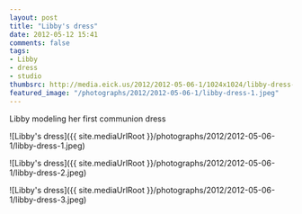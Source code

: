 ```yaml
---
layout: post
title: "Libby's dress"
date: 2012-05-12 15:41
comments: false
tags:
- Libby
- dress
- studio
thumbsrc: http://media.eick.us/2012/2012-05-06-1/1024x1024/libby-dress-1.jpeg
featured_image: "/photographs/2012/2012-05-06-1/libby-dress-1.jpeg"
---
```

Libby modeling her first communion dress



![Libby's dress]({{ site.mediaUrlRoot }}/photographs/2012/2012-05-06-1/libby-dress-1.jpeg)




![Libby's dress]({{ site.mediaUrlRoot }}/photographs/2012/2012-05-06-1/libby-dress-2.jpeg)




![Libby's dress]({{ site.mediaUrlRoot }}/photographs/2012/2012-05-06-1/libby-dress-3.jpeg)
